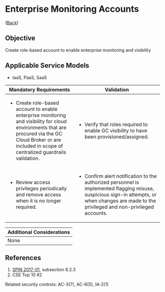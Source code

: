 # Enterprise Monitoring Accounts

([Back](../README.md))

## Objective

Create role-based account to enable enterprise monitoring and visibility

## Applicable Service Models

- IaaS, PaaS, SaaS

| Mandatory Requirements                                                                                                                                                                                                                                                                                          | Validation                                                                                                                                                                                                    |
| --------------------------------------------------------------------------------------------------------------------------------------------------------------------------------------------------------------------------------------------------------------------------------------------------------------- | ------------------------------------------------------------------------------------------------------------------------------------------------------------------------------------------------------------- |
| <ul><li>Create role-based account to enable enterprise monitoring and visibility for cloud environments that are procured via the GC Cloud Broker or are included in scope of centralized guardrails validation.</li></ul> | <ul><li>Verify that roles required to enable GC visibility to have been provisioned/assigned.</li></ul>                                                                                                       |
| <ul><li>Review access privileges periodically and remove access when it is no longer required.</li></ul>                                                                                                                                                                                                        | <ul><li>Confirm alert notification to the authorized personnel is implemented flagging misuse, suspicious sign-in attempts, or when changes are made to the privileged and non-privileged accounts.</li></ul> |

| Additional Considerations |
| ------------------------- |
| None                      |

## References

1. [SPIN 2017-01](https://www.canada.ca/en/treasury-board-secretariat/services/access-information-privacy/security-identity-management/direction-secure-use-commercial-cloud-services-spin.html), subsection 6.2.3
2. CSE Top 10 #2

Related security controls: AC-3(7), AC-6(5), IA-2(1)
